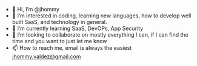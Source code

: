 - 👋 Hi, I’m @jhommy
- 👀 I’m interested in coding, learning new languages, how to develop well built SaaS, and technology in general.
- 🌱 I’m currently learning SaaS, DevOPs, App Security
- 💞️ I’m looking to collaborate on mostly everything I can, if I can find the time and you want to just let me know
- 📫 How to reach me, email is always the easiest jhommy.valdez@gmail.com 

<!---
jhommy/jhommy is a ✨ special ✨ repository because its `README.md` (this file) appears on your GitHub profile.
You can click the Preview link to take a look at your changes.
--->
